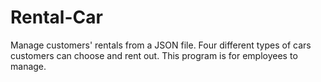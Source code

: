 # Rental-Car
 Manage customers' rentals from a JSON file.
 Four different types of cars customers can choose and rent out. This program is for employees to manage.
